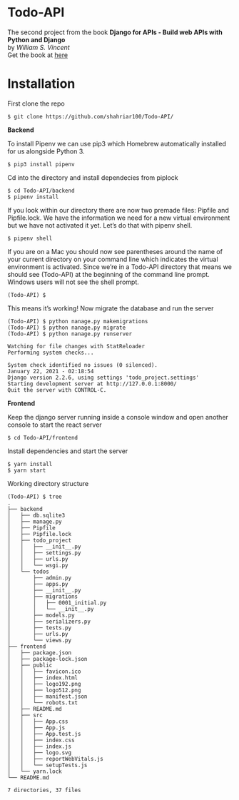 # Todo-API

The second project from the book **Django for APIs - Build web APIs with Python and Django** \
by _William S. Vincent_ \
Get the book at [here](http://leanpub.com/djangoforapis)

# Installation

First clone the repo

```
$ git clone https://github.com/shahriar100/Todo-API/
```

**Backend** 

To install Pipenv we can use pip3 which Homebrew automatically installed for us alongside Python 3.

```
$ pip3 install pipenv
```

Cd into the directory and install dependecies from piplock

```
$ cd Todo-API/backend
$ pipenv install
```

If you look within our directory there are now two premade files: Pipfile and Pipfile.lock. We have the information we need for a new virtual environment but we have not activated it yet. Let’s do that with pipenv shell.

```
$ pipenv shell
```

If you are on a Mac you should now see parentheses around the name of your current directory on your command line which indicates the virtual environment is activated. Since we’re in a Todo-API directory that means we should see (Todo-API) at the beginning of the command line prompt. Windows users will not see the shell prompt.

```
(Todo-API) $
```

This means it’s working! Now migrate the database and run the server

```
(Todo-API) $ python nanage.py makemigrations
(Todo-API) $ python nanage.py migrate
(Todo-API) $ python nanage.py runserver

Watching for file changes with StatReloader
Performing system checks...

System check identified no issues (0 silenced).
January 22, 2021 - 02:18:54
Django version 2.2.6, using settings 'todo_project.settings'
Starting development server at http://127.0.0.1:8000/
Quit the server with CONTROL-C.

```

**Frontend**

Keep the django server running inside a console window and open another console to start the react server

```
$ cd Todo-API/frontend
```

Install dependencies and start the server

```
$ yarn install
$ yarn start
```

Working directory structure

```
(Todo-API) $ tree
.
├── backend
│   ├── db.sqlite3
│   ├── manage.py
│   ├── Pipfile
│   ├── Pipfile.lock
│   ├── todo_project
│   │   ├── __init__.py
│   │   ├── settings.py
│   │   ├── urls.py
│   │   └── wsgi.py
│   └── todos
│       ├── admin.py
│       ├── apps.py
│       ├── __init__.py
│       ├── migrations
│       │   ├── 0001_initial.py
│       │   └── __init__.py
│       ├── models.py
│       ├── serializers.py
│       ├── tests.py
│       ├── urls.py
│       └── views.py
├── frontend
│   ├── package.json
│   ├── package-lock.json
│   ├── public
│   │   ├── favicon.ico
│   │   ├── index.html
│   │   ├── logo192.png
│   │   ├── logo512.png
│   │   ├── manifest.json
│   │   └── robots.txt
│   ├── README.md
│   ├── src
│   │   ├── App.css
│   │   ├── App.js
│   │   ├── App.test.js
│   │   ├── index.css
│   │   ├── index.js
│   │   ├── logo.svg
│   │   ├── reportWebVitals.js
│   │   └── setupTests.js
│   └── yarn.lock
└── README.md

7 directories, 37 files


```
